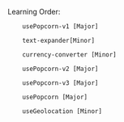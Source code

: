 Learning Order:

		usePopcorn-v1 [Major]
  
		text-expander[Minor]
  
		currency-converter [Minor]
  
		usePopcorn-v2 [Major]
  
		usePopcorn-v3 [Major]
  
		usePopcorn [Major]
  
		useGeolocation [Minor]
